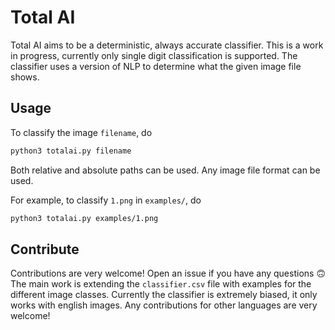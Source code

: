 # Total AI

Total AI aims to be a deterministic, always accurate classifier. This is a work in
progress, currently only single digit classification is supported. The classifier uses a
version of NLP to determine what the given image file shows.

## Usage

To classify the image `filename`, do

```sh
python3 totalai.py filename
```

Both relative and absolute paths can be used. Any image file format can be used.

For example, to classify `1.png` in `examples/`, do

```sh
python3 totalai.py examples/1.png
```

## Contribute

Contributions are very welcome! Open an issue if you have any questions 🙃 The main work
is extending the `classifier.csv` file with examples for the different image classes.
Currently the classifier is extremely biased, it only works with english images. Any
contributions for other languages are very welcome!
